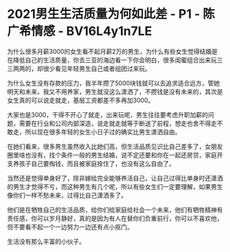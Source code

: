 # 2021男生生活质量为何如此差 - P1 - 陈广希情感 - BV16L4y1n7LE

为什么很多月薪3000的女生看不起月薪2万的男生，为什么有些女生觉得结婚是在降低自己的生活质量，你去三亚的海边看一下你会明白，很多闺蜜组合出来玩三三两两的，却很少看见年轻男生自己或者组团过来玩。

为什么女生没有存款的压力，我半年攒了5000块钱就可以去追求适合远方，管她明天和未来，我又不用养家，男生就没这么潇洒了，不攒钱是没有未来的，其次是女生真的可以说走就走，基层工资都差不多再加3000。

大家也是3000，干得不开心了就走，出来玩呢，男生往往要考虑升职加薪的问题，需要在行业和公司内部深造，说走就走就等于断送了前程，想走也舍不得走不敢走，所以现在很多年轻的女生小日子过的确实比男生潇洒自由。

在她们看来，很多男生虽然收入比她们高，但生活品质见识比自己差多了，女朋友圈里啥也没有，找个条件一般的男生结婚，说不定还要和你在一起还房贷，家庭开支养孩子自己要掏钱，而且被家庭拴住了，也没有这么自由了。

当然还是觉得单身好了，除非嫁给完全能够养活自己，让自己过得比单身时还潇洒的男生才觉得不亏，而这种男生有几个呢，所以有些女生们一定要理解，如果男生像你们一样不愁未来，过得比自己潇洒多了。

他们是在牺牲自己的生活品质，给你们给家庭给社会一个未来，他们有牺牲精神有责任感，你可以岁月静好，真的是因为有人在替你们负重前行，你可以不喜欢他，但不要看不起一个一边努力一边还有点小抠门。

生活没有那么丰富的小伙子。